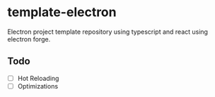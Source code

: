# template-electron

Electron project template repository using typescript and react using electron forge.

## Todo

- [ ] Hot Reloading
- [ ] Optimizations
